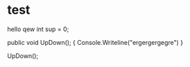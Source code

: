 # test
hello qew
int sup = 0;

public void UpDown();
{
  Console.Writeline("ergergergegre")
}

UpDown();
